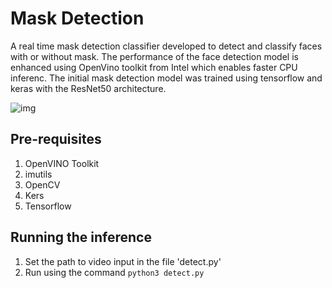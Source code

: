 # Mask Detection

A real time mask detection classifier developed to detect and classify faces with or without mask. The performance of the face detection model is enhanced using OpenVino toolkit from Intel which enables faster CPU inferenc. The initial mask detection model was trained using tensorflow and keras with the ResNet50 architecture.

![img]()

## Pre-requisites
1. OpenVINO Toolkit 
2. imutils
3. OpenCV
4. Kers
5. Tensorflow

## Running the inference
1. Set the path to video input in the file 'detect.py'
2. Run using the command ``` python3 detect.py ```
